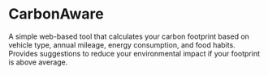 # CarbonAware
A simple web-based tool that calculates your carbon footprint based on vehicle type, annual mileage, energy consumption, and food habits. Provides suggestions to reduce your environmental impact if your footprint is above average.
